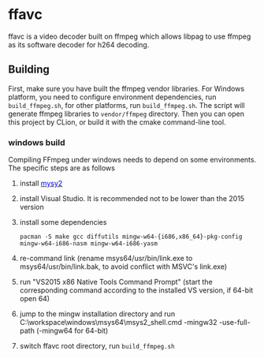 # ffavc

ffavc is a video decoder built on ffmpeg which allows libpag to use ffmpeg as its software decoder
for h264 decoding.

## Building

First, make sure you have built the ffmpeg vendor libraries. For Windows platform, you need to configure 
environment dependencies, run `build_ffmpeg.sh`, for other platforms, run `build_ffmpeg.sh`. The script 
will generate ffmpeg libraries to `vendor/ffmpeg` directory. Then you can open this project by CLion, or 
build it with the cmake command-line tool.

### windows build
Compiling FFmpeg under windows needs to depend on some environments. The specific steps are as follows

1. install [<font color=blue>mysy2</font>](https://www.msys2.org/) 

2. install Visual Studio. It is recommended not to be lower than the 2015 version

3. install some dependencies

    `pacman -S make gcc diffutils mingw-w64-{i686,x86_64}-pkg-config mingw-w64-i686-nasm mingw-w64-i686-yasm`
  
4. re-command link (rename msys64/usr/bin/link.exe to msys64/usr/bin/link.bak, to avoid conflict with MSVC's
 link.exe)

5. run "VS2015 x86 Native Tools Command Prompt" (start the corresponding command according to the installed 
VS version, if 64-bit open 64)

6. jump to the mingw installation directory and run 
   C:\workspace\windows\msys64\msys2_shell.cmd -mingw32 -use-full-path (-mingw64 for 64-bit)

7. switch ffavc root directory, run `build_ffmpeg.sh` 


